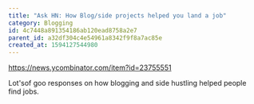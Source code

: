 ```yaml
---
title: "Ask HN: How Blog/side projects helped you land a job"
category: Blogging
id: 4c7448a891354186ab120ead8758a2e7
parent_id: a32df304c4e54961a8342f9f8a7ac85e
created_at: 1594127544980
---
```


https://news.ycombinator.com/item?id=23755551

Lot'sof goo responses on how blogging and side hustling helped people find jobs.
                